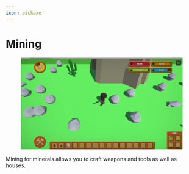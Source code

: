```yaml
---
icon: pickaxe
---
```


# Mining

<figure><img src="../.gitbook/assets/mining.webp" alt=""><figcaption></figcaption></figure>

Mining for minerals allows you to craft weapons and tools as well as houses.
